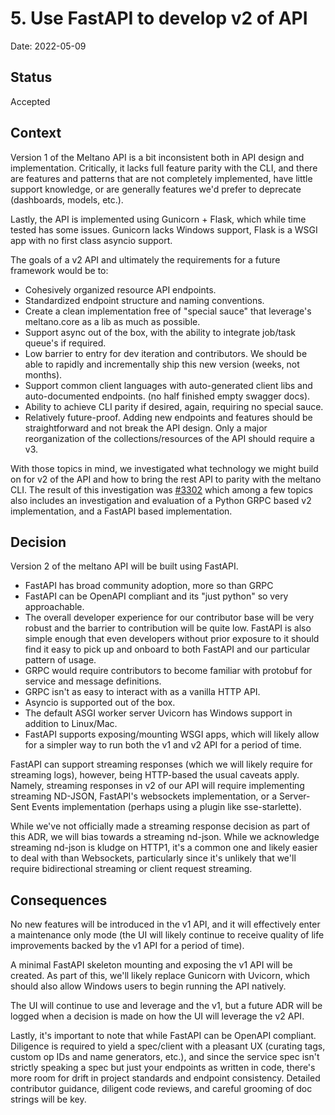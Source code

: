 # 5. Use FastAPI to develop v2 of API

Date: 2022-05-09

## Status

Accepted

## Context

Version 1 of the Meltano API is a bit inconsistent both in API design and implementation.  Critically, it lacks full feature parity with the CLI, and there are features and patterns that are not completely implemented, have little support knowledge, or are generally features we'd prefer to deprecate (dashboards, models, etc.).

Lastly, the API is implemented using Gunicorn + Flask, which while time tested has some issues. Gunicorn lacks Windows support, Flask is a WSGI app with no first class asyncio support.

The goals of a v2 API and ultimately the requirements for a future framework would be to:

- Cohesively organized resource API endpoints.
- Standardized endpoint structure and naming conventions.
- Create a clean implementation free of "special sauce" that leverage's meltano.core as a lib as much as possible.
- Support async out of the box, with the ability to integrate job/task queue's if required.
- Low barrier to entry for dev iteration and contributors. We should be able to rapidly and incrementally ship this new version (weeks, not months).
- Support common client languages with auto-generated client libs and auto-documented endpoints. (no half finished empty swagger docs).
- Ability to achieve CLI parity if desired, again, requiring no special sauce.
- Relatively future-proof. Adding new endpoints and features should be straightforward and not break the API design. Only a major reorganization of the collections/resources of the API should require a v3.

With those topics in mind, we investigated what technology we might build on for v2 of the API and how to bring the rest API to parity with the meltano CLI. The result of this investigation was [#3302](https://gitlab.com/meltano/meltano/-/issues/3302) which among a few topics also includes an investigation and evaluation of a Python GRPC based v2 implementation, and a FastAPI based implementation.

## Decision

Version 2 of the meltano API will be built using FastAPI.

- FastAPI has broad community adoption, more so than GRPC
- FastAPI can be OpenAPI compliant and its "just python" so very approachable.
- The overall developer experience for our contributor base will be very robust and the barrier to contribution will be quite low. FastAPI is also simple enough that even developers without prior exposure to it should find it easy to pick up and onboard to both FastAPI and our particular pattern of usage.
- GRPC would require contributors to become familiar with protobuf for service and message definitions.
- GRPC isn't as easy to interact with as a vanilla HTTP API.
- Asyncio is supported out of the box.
- The default ASGI worker server Uvicorn has Windows support in addition to Linux/Mac.
- FastAPI supports exposing/mounting WSGI apps, which will likely allow for a simpler way to run both the v1 and v2 API for a period of time.

FastAPI can support streaming responses (which we will likely require for streaming logs), however, being HTTP-based the usual caveats apply. Namely, streaming responses in v2 of our API will require implementing streaming ND-JSON, FastAPI's websockets implementation, or a Server-Sent Events implementation (perhaps using a plugin like sse-starlette).

While we've not officially made a streaming response decision as part of this ADR, we will bias towards a streaming nd-json. While we acknowledge streaming nd-json is kludge on HTTP1, it's a common one and likely easier to deal with than Websockets, particularly since it's unlikely that we'll require bidirectional streaming or client request streaming.

## Consequences

No new features will be introduced in the v1 API, and it will effectively enter a maintenance only mode (the UI will likely continue to receive quality of life improvements backed by the v1 API for a period of time).

A minimal FastAPI skeleton mounting and exposing the v1 API will be created. As part of this, we'll likely replace Gunicorn with Uvicorn, which should also allow Windows users to begin running the API natively.

The UI will continue to use and leverage and the v1, but a future ADR will be logged when a decision is made on how the UI will leverage the v2 API.

Lastly, it's important to note that while FastAPI can be OpenAPI compliant. Diligence is required to yield a spec/client with a pleasant UX (curating tags, custom op IDs and name generators, etc.), and since the service spec isn't strictly speaking a spec but just your endpoints as written in code, there's more room for drift in project standards and endpoint consistency. Detailed contributor guidance, diligent code reviews, and careful grooming of doc strings will be key.
